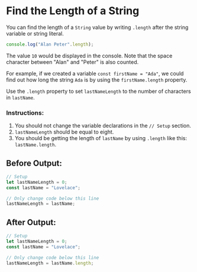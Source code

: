 # Find the Length of a String

You can find the length of a `String` value by writing `.length` after the string variable or string literal.

```javascript
console.log("Alan Peter".length);
```

The value `10` would be displayed in the console. Note that the space character between "Alan" and "Peter" is also counted.

For example, if we created a variable `const firstName = "Ada"`, we could find out how long the string `Ada` is by using the `firstName.length` property.

Use the `.length` property to set `lastNameLength` to the number of characters in `lastName`.

### Instructions:
1. You should not change the variable declarations in the `// Setup` section.
2. `lastNameLength` should be equal to eight.
3. You should be getting the length of `lastName` by using `.length` like this: `lastName.length`.

## Before Output:
```javascript
// Setup
let lastNameLength = 0;
const lastName = "Lovelace";

// Only change code below this line
lastNameLength = lastName;
```

## After Output:
```javascript
// Setup
let lastNameLength = 0;
const lastName = "Lovelace";

// Only change code below this line
lastNameLength = lastName.length;
```